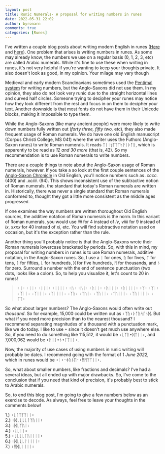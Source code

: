 ```yaml
---
layout: post
title: Runic Numerals- A proposal for writing numbers in runes
date: 2022-05-31 22:02
author: byronarn
comments: true
categories: [Runes]
---
```

<!-- wp:paragraph -->
<p>I've written a couple blog posts about writing modern English in runes (<a href="https://minewyrtruman.wordpress.com/2020/06/10/writing-in-anglo-saxon-runes/">Here</a> and <a href="https://minewyrtruman.wordpress.com/2020/06/10/writing-in-anglo-saxon-runes/">here</a>). One problem that arises is writing numbers in runes. As some may already know, the numbers we use on a regular basis (0, 1, 2, 3, etc) are called Arabic numerals. While it's fine to use these when writing in runes, it's not very helpful if you're wanting to keep your thoughts private. It also doesn't look as good, in my opinion. Your milage may vary though </p>
<!-- /wp:paragraph -->

<!-- wp:paragraph -->
<p>Medieval and early modern Scandinavians sometimes used the <a rel="noreferrer noopener" href="https://en.m.wikipedia.org/wiki/Pentimal_system" target="_blank">Pentimal system</a> for writing numbers, but the Anglo-Saxons did not use them. In my opinion, they also do not look very runic due to the straight horizontal lines and curved half circles. Someone trying to decipher your runes may notice how they look different from the rest and focus in on them to decipher your text. Another downside is that most fonts do not have them in their Unicode blocks, making it impossible to type them.</p>
<!-- /wp:paragraph -->

<!-- wp:paragraph -->
<p>While the Anglo-Saxons (like many ancient people) were more likely to write down numbers fully written out (<em>forty three, fifty two, </em>etc), they also made frequent usage of Roman numerals. We do have one old English manuscript (Corpus Christi College, MS 041) where the writer uses the Futhorc (Anglo-Saxon runes) to write Roman numerals. It reads ᛉᛁᛁ⁊ᛉᛉᛉᛋᚹᛁᚦᚩᚱ, which is apparently to be read as <em>12 and 30 more</em> (that is, 42). So my recommendation is to use Roman numerals to write numbers.</p>
<!-- /wp:paragraph -->

<!-- wp:paragraph -->
<p>There are a couple things to note about the Anglo-Saxon usage of Roman numerals, however. If you take a so look at the first couple sentences of the <a href="https://en.m.wikisource.org/wiki/Anglo-Saxon_Chronicle_(A)">Anglo-Saxon Chronicle</a> in Old English, you'll notice numbers such as <em>.cccc.</em> (400) and <em>.xciiii.</em> (94). This shows inconsistent use of the subtractive notion of Roman numerals, the standard that today's Roman numerals are written in. Historically, there was never a single standard that Roman numerals conformed to, thought they got a little more consistent as the middle ages progressed.</p>
<!-- /wp:paragraph -->

<!-- wp:paragraph -->
<p>If one examines the way numbers are written thoroughout Old English sources, the additive notation of Roman numerals is the norm. In this variant of Roman numerals, you would use <em>iiii</em> for 4 instead of <em>iv</em>, <em>viiii</em> for 9 instead of <em>ix</em>, <em>xxxx</em> for 40 instead of <em>xl</em>, etc. You will find subtractive notation used on occasion, but it's the exception rather than the rule.</p>
<!-- /wp:paragraph -->

<!-- wp:paragraph -->
<p>Another thing you'll probably notice is that the Anglo-Saxons wrote their Roman numerals lowercase bracketed by periods. So, with this in mind, my proposal for writing numbers in runes is to use Roman numerals, additive notation, in the Anglo-Saxon runes. So, I use a ᛁ for ones, ᚢ for fives, ᛉ for tens, ᛚ for fifties, ᚳ for hundreds, ᛞ for five hundreds, ᛗ for thousands, and ᚾ for zero. Surround a number with the end of sentence punctuation (two dots, looks like a colon). So, to help you visualize it, let's count to 20 in runes!</p>
<!-- /wp:paragraph -->

<!-- wp:quote -->
<blockquote class="wp-block-quote"><p>᛬ᛁ᛬ ᛬ᛁᛁ᛬ ᛬ᛁᛁᛁ᛬ ᛬ᛁᛁᛁᛁ᛬ ᛬ᚢ᛬ ᛬ᚢᛁ᛬ ᛬ᚢᛁᛁ᛬ ᛬ᚢᛁᛁᛁ᛬ ᛬ᚢᛁᛁᛁᛁ᛬ ᛬ᛉ᛬ ᛬ᛉᛁ᛬ ᛬ᛉᛁᛁ᛬ ᛬ᛉᛁᛁᛁ᛬ ᛬ᛉᛁᛁᛁᛁ᛬ ᛬ᛉᚢ᛬ ᛬ᛉᚢᛁ᛬ ᛬ᛉᚢᛁᛁ᛬ ᛬ᛉᚢᛁᛁᛁ᛬ ᛬ᛉᚢᛁᛁᛁᛁ᛬ ᛬ᛉᛉ᛬</p></blockquote>
<!-- /wp:quote -->

<!-- wp:paragraph -->
<p>So what about larger numbers? The Anglo-Saxons would often write out <em>thousand</em>. So for example, 15,000 could be written out as ᛬ᛉᚢ᛬ᚦᚩᚢᛋᚪᚾᛞ. But what if you need more precision than to the nearest thousand? I recommend separating magnitudes of a thousand with a punctuation mark, like we do today. I like to use ᛭ since it doesn't get much use anywhere else. So, if you need to do something like 115,512, it would be ᛬ᚳᛉᚢ᛭ᛞᛉᛁᛁ᛬, and 7,000,062 would be ᛬ᚢᛁᛁ᛭ᚾ᛭ᛚᛉᛁᛁ᛬.</p>
<!-- /wp:paragraph -->

<!-- wp:paragraph -->
<p>Now, the majority of use cases of using numbers in runic writing will probably be dates. I recommend going with the format of <em>1 June 2022</em>, which in runes would be ᛬ᛁ᛬᛫ᛄᚢᚾᛖ᛫᛬ᛗᛗᛉᛉᛁᛁ᛬.</p>
<!-- /wp:paragraph -->

<!-- wp:paragraph -->
<p>So, what about smaller numbers, like fractions and decimals? I've had a several ideas, but all ended up with major drawbacks. So, I've come to the conclusion that if you need that kind of precision, it's probably best to stick to Arabic numerals.</p>
<!-- /wp:paragraph -->

<!-- wp:paragraph -->
<p>So, to end this blog post, I'm going to give a few numbers below as an exercise to decode. As always, feel free to leave your thoughts in the comments below!</p>
<!-- /wp:paragraph -->

<!-- wp:paragraph -->
<p>1.) ᛬ᚳᛚᛉᛉᛉᛁᛁ᛬<br />2.) ᛬ᛞᚳᚳᚳᚳᛚᛉᚢᛁᛁ᛬<br />3.) ᛬ᛞᚳᛉᚢᛁ᛬<br />4.) ᛬ᚳᚳᛁᛁ᛬<br />5.) ᛬ᚳᚳᚳᚳᛚᚢᛁᛁᛁᛁ᛬<br />6.) ᛬ᛞᚳᚳᚳᛚᛁᛁᛁᛁ᛬<br />7.) ᛬ᛗᛞᚳᛁᛁᛁᛁ᛬</p>
<!-- /wp:paragraph -->
